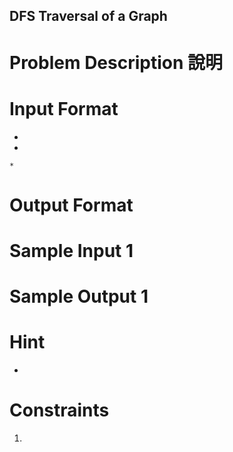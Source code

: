 ## DFS Traversal of a Graph ##

# Problem Description 說明



# Input Format

- 

- 

    * 

# Output Format



# Sample Input 1


# Sample Output 1


# Hint

- 

# Constraints

1. 